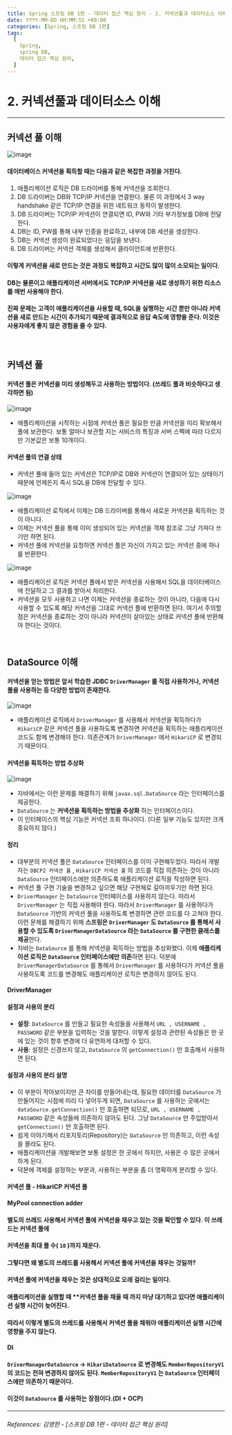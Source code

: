 ```yaml
---
title: Spring 스프링 DB 1편 - 데이터 접근 핵심 원리 - 2. 커넥션풀과 데이터소스 이해
date: YYYY-MM-DD HH:MM:SS +09:00
categories: [Spring, 스프링 DB 1편]
tags:
  [
    Spring,
    spring DB,
    데이터 접근 핵심 원리,
  ]
---
```


# 2. 커넥션풀과 데이터소스 이해

----

## 커넥션 풀 이해

![image](https://github.com/tomy8964/CodingTestExercise/assets/103511161/850cd36f-ae82-4a91-979a-07a42dd5ee83)

#### 데이터베이스 커넥션을 획득할 때는 다음과 같은 복잡한 과정을 거친다.
1. 애플리케이션 로직은 DB 드라이버를 통해 커넥션을 조회한다.
2. DB 드라이버는 DB와 TCP/IP 커넥션을 연결한다. 물론 이 과정에서 3 way handshake 같은 TCP/IP
연결을 위한 네트워크 동작이 발생한다.
3. DB 드라이버는 TCP/IP 커넥션이 연결되면 ID, PW와 기타 부가정보를 DB에 전달한다.
4. DB는 ID, PW를 통해 내부 인증을 완료하고, 내부에 DB 세션을 생성한다.
5. DB는 커넥션 생성이 완료되었다는 응답을 보낸다.
6. DB 드라이버는 커넥션 객체를 생성해서 클라이언트에 반환한다.  
#### 이렇게 커넥션을 새로 만드는 것은 과정도 복잡하고 시간도 많이 많이 소모되는 일이다.
#### DB는 물론이고 애플리케이션 서버에서도 TCP/IP 커넥션을 새로 생성하기 위한 리소스를 매번 사용해야 한다.
#### 진짜 문제는 고객이 애플리케이션을 사용할 때, SQL을 실행하는 시간 뿐만 아니라 커넥션을 새로 만드는 시간이 추가되기 때문에 결과적으로 응답 속도에 영향을 준다. 이것은 사용자에게 좋지 않은 경험을 줄 수 있다.
<br>

## 커넥션 풀
#### 커넥션 풀은 커넥션을 미리 생성해두고 사용하는 방법이다. (쓰레드 풀과 비슷하다고 생각하면 됨)

![image](https://github.com/tomy8964/CodingTestExercise/assets/103511161/3172f575-f1eb-4398-833e-d88fc5bc0bbd)

* 애플리케이션을 시작하는 시점에 커넥션 풀은 필요한 만큼 커넥션을 미리 확보해서 풀에 보관한다. 보통 얼마나 보관할 지는 서비스의 특징과 서버 스펙에 따라 다르지만 기본값은 보통 10개이다.

#### 커넥션 풀의 연결 상태
* 커넥션 풀에 들어 있는 커넥션은 TCP/IP로 DB와 커넥션이 연결되어 있는 상태이기 때문에 언제든지 즉시 SQL을 DB에 전달할 수 있다.

![image](https://github.com/tomy8964/CodingTestExercise/assets/103511161/661bfd5b-3a78-4a24-b60a-3faedb6ce29f)

* 애플리케이션 로직에서 이제는 DB 드라이버를 통해서 새로운 커넥션을 획득하는 것이 아니다.
* 이제는 커넥션 풀을 통해 이미 생성되어 있는 커넥션을 객체 참조로 그냥 가져다 쓰기만 하면 된다.
* 커넥션 풀에 커넥션을 요청하면 커넥션 풀은 자신이 가지고 있는 커넥션 중에 하나를 반환한다.


![image](https://github.com/tomy8964/CodingTestExercise/assets/103511161/fef27d63-04b3-4fde-b989-703b6eef2c3d)

* 애플리케이션 로직은 커넥션 풀에서 받은 커넥션을 사용해서 SQL을 데이터베이스에 전달하고 그 결과를
받아서 처리한다.
* 커넥션을 모두 사용하고 나면 이제는 커넥션을 종료하는 것이 아니라, 다음에 다시 사용할 수 있도록 해당
커넥션을 그대로 커넥션 풀에 반환하면 된다. 여기서 주의할 점은 커넥션을 종료하는 것이 아니라 커넥션이
살아있는 상태로 커넥션 풀에 반환해야 한다는 것이다.
<br>

## DataSource 이해
#### 커넥션을 얻는 방법은 앞서 학습한 JDBC `DriverManager` 를 직접 사용하거나, 커넥션 풀을 사용하는 등 다양한 방법이 존재한다.

![image](https://github.com/tomy8964/CodingTestExercise/assets/103511161/a8d5af5d-11d2-482d-bb80-8b3593e87f27)

* 애플리케이션 로직에서 `DriverManager` 를 사용해서 커넥션을 획득하다가 `HikariCP` 같은
커넥션 풀을 사용하도록 변경하면 커넥션을 획득하는 애플리케이션 코드도 함께 변경해야 한다. 의존관계가
`DriverManager` 에서 `HikariCP` 로 변경되기 때문이다.

#### 커넥션을 획득하는 방법 추상화

![image](https://github.com/tomy8964/CodingTestExercise/assets/103511161/8e4fbf6d-3fdb-4399-b18b-4ba5feedabf5)

* 자바에서는 이런 문제를 해결하기 위해 `javax.sql.DataSource` 라는 인터페이스를 제공한다.
* `DataSource` 는 **커넥션을 획득하는 방법을 추상화** 하는 인터페이스이다.
* 이 인터페이스의 핵심 기능은 커넥션 조회 하나이다. (다른 일부 기능도 있지만 크게 중요하지 않다.)

#### **정리**
* 대부분의 커넥션 풀은 `DataSource` 인터페이스를 이미 구현해두었다. 따라서 개발자는 `DBCP2 커넥션 풀` ,
`HikariCP 커넥션 풀` 의 코드를 직접 의존하는 것이 아니라 `DataSource` 인터페이스에만 의존하도록
애플리케이션 로직을 작성하면 된다. 
* 커넥션 풀 구현 기술을 변경하고 싶으면 해당 구현체로 갈아끼우기만 하면 된다.
* `DriverManager` 는 `DataSource` 인터페이스를 사용하지 않는다. 따라서 `DriverManager` 는 직접
사용해야 한다. 따라서 `DriverManager` 를 사용하다가 `DataSource` 기반의 커넥션 풀을 사용하도록
변경하면 관련 코드를 다 고쳐야 한다. 이런 문제를 해결하기 위해 **스프링은 `DriverManager` 도
`DataSource` 를 통해서 사용할 수 있도록 `DriverManagerDataSource` 라는 `DataSource` 를 구현한
클래스를 제공**한다.
* 자바는 `DataSource` 를 통해 커넥션을 획득하는 방법을 추상화했다. 이제 **애플리케이션 로직은
`DataSource` 인터페이스에만 의존**하면 된다. 덕분에 `DriverManagerDataSource` 를 통해서
`DriverManager` 를 사용하다가 커넥션 풀을 사용하도록 코드를 변경해도 애플리케이션 로직은 변경하지
않아도 된다.

#### **DriverManager**
#### **설정과 사용의 분리**
* **설정**: `DataSource` 를 만들고 필요한 속성들을 사용해서 `URL , USERNAME , PASSWORD` 같은 부분을
입력하는 것을 말한다. 이렇게 설정과 관련된 속성들은 한 곳에 있는 것이 향후 변경에 더 유연하게 대처할
수 있다.
* **사용**: 설정은 신경쓰지 않고, `DataSource` 의 `getConnection()` 만 호출해서 사용하면 된다.


#### **설정과 사용의 분리 설명**
* 이 부분이 작아보이지만 큰 차이를 만들어내는데, 필요한 데이터를 `DataSource` 가 만들어지는 시점에
미리 다 넣어두게 되면, `DataSource` 를 사용하는 곳에서는 `dataSource.getConnection()` 만 호출하면
되므로, `URL , USERNAME , PASSWORD` 같은 속성들에 의존하지 않아도 된다. 그냥 `DataSource` 만
주입받아서 `getConnection()` 만 호출하면 된다.
* 쉽게 이야기해서 리포지토리(Repository)는 `DataSource` 만 의존하고, 이런 속성을 몰라도 된다.
* 애플리케이션을 개발해보면 보통 설정은 한 곳에서 하지만, 사용은 수 많은 곳에서 하게 된다.
* 덕분에 객체를 설정하는 부분과, 사용하는 부분을 좀 더 명확하게 분리할 수 있다.
    
    
#### **커넥션 풀 - HikariCP 커넥션 풀**
#### **MyPool connection adder**
#### 별도의 쓰레드 사용해서 커넥션 풀에 커넥션을 채우고 있는 것을 확인할 수 있다. 이 쓰레드는 커넥션 풀에
#### 커넥션을 최대 풀 수( `10` )까지 채운다.
#### 그렇다면 왜 별도의 쓰레드를 사용해서 커넥션 풀에 커넥션을 채우는 것일까?
#### 커넥션 풀에 커넥션을 채우는 것은 상대적으로 오래 걸리는 일이다.    
#### 애플리케이션을 실행할 때 **커넥션 풀을 채울 때 까지 마냥 대기하고 있다면 애플리케이션 실행 시간이 늦어진다.    
#### 따라서 이렇게 **별도의 쓰레드를 사용해서 커넥션 풀을 채워야 애플리케이션 실행 시간에 영향을 주지 않는다.**

#### **DI**
#### `DriverManagerDataSource` -> `HikariDataSource` 로 변경해도 `MemberRepositoryV1` 의 코드는 전혀 변경하지 않아도 된다. `MemberRepositoryV1` 는 `DataSource` 인터페이스에만 의존하기 때문이다. 
#### 이것이 `DataSource` 를 사용하는 장점이다.(DI + OCP)




----  

###### References: 김영한 - [스프링 DB 1편 - 데이터 접근 핵심 원리]
